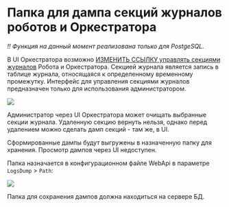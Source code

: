 # Папка для дампа секций журналов роботов и Оркестратора

*:bangbang: Функция на данный момент реализована только для PostgeSQL.*

В UI Оркестратора возможно [ИЗМЕНИТЬ ССЫЛКУ управлять секциями журналов](https://docs.primo-rpa.ru/primo-rpa/orchestrator/settings/journals) Робота и Оркестратора. Секцией журнала является запись в таблице журнала, относящаяся к определенному временному промежутку. 
Интерфейс для управления секциями журналов предназначен только для использования администратором. 

![](../../../orchestrator-new/resources/fine-tuning/log-section-dump-folder1.PNG)

Администратор через UI Оркестратора может очищать выбранные секции журнала. Удаленную секцию вернуть нельзя, однако перед удалением можно сделать дамп секций - там же, в UI. 

Сформированные дампы будут выгружены в назначенную папку для хранения. Просмотр дампов через UI недоступен. 

Папка назначается в конфигурационном файле WebApi в параметре `LogsDump` > `Path`:

![](../../../orchestrator-new/resources/fine-tuning/log-section-dump-folder2.PNG)

Папка для сохранения дампов должна находиться на сервере БД. 